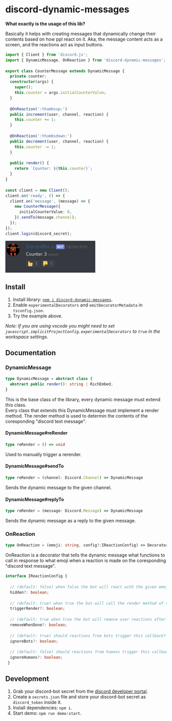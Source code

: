 # discord-dynamic-messages

__What exactly is the usage of this lib?__

Basically it helps with creating messages that dynamically change their contents based on how ppl react on it. Aka, the message content acts as a screen, and the reactions act as input buttons.

```ts
import { Client } from 'discord.js';
import { DynamicMessage, OnReaction } from 'discord-dynamic-messages';

export class CounterMessage extends DynamicMessage {
  private counter;
  constructor(args) {
    super();
    this.counter = args.initialCounterValue;
  }

  @OnReaction(':thumbsup:')
  public increment(user, channel, reaction) {
    this.counter += 1;
  }

  @OnReaction(':thumbsdown:')
  public decrement(user, channel, reaction) {
    this.counter -= 1;
  }

  public render() {
    return `Counter: ${this.counter}`;
  }
}

const client = new Client();
client.on('ready', () => {
  client.on('message', (message) => {
    new CounterMessage({
      initialCounterValue: 0,
    }).sendTo(message.channel);
  });
});
client.login(discord_secret);
```

![](assets/demo.png)

## Install

1. Install library: [`npm i discord-dynamic-messages`](https://www.npmjs.com/package/discord-dynamic-messages).
2. Enable `experimentalDecorators` and `emitDecoratorMetadata` in `tsconfig.json`.
3. Try the example above.

_Note: If you are using vscode you might need to set `javascript.implicitProjectConfig.experimentalDecorators` to `true` in the workspace settings._

## Documentation

### DynamicMessage

```ts
type DynamicMessage = abstract class {
  abstract public render(): string | RichEmbed;
}
```

This is the base class of the library, every dynamic message must extend this class.<br>
Every class that extends this DynamicMessage must implement a render method.
The render method is used to determin the contents of the coresponding "discord text message".

#### DynamicMessage#reRender

```ts
type reRender = () => void
```

Used to manually trigger a rerender.

#### DynamicMessage#sendTo

```ts
type reRender = (channel: Discord.Channel) => DynamicMessage
```

Sends the dynamic message to the given channel.

#### DynamicMessage#replyTo

```ts
type reRender = (message: Discord.Message) => DynamicMessage
```

Sends the dynamic message as a reply to the given message.


### OnReaction

```ts
type OnReaction = (emoji: string, config?:IReactionConfig) => Decorator<(user: Discord.User, channel: Discord.Channel, reaction: Discord.Reaction) => void>
```

OnReaction is a decorator that tells the dynamic message what functions to call in response to what emoji when a reaction is made on the coresponding "discord text message".

```ts
interface IReactionConfig {

  // (default: false) when false the bot will react with the given emoji to show the users what emoji the message will to react to.
  hidden?: boolean;
  
  // (default: true) when true the bot will call the render method of the dynamic message after the reaction callback have executed.
  triggerRender?: boolean;
  
  // (default: true when true the bot will remove user reactions after the callback have executed.
  removeWhenDone?: boolean;
  
  // (default: true) should reactions from bots trigger this callback?
  ignoreBots?: boolean;
  
  // (default: false) should reactions from humans trigger this callback?
  ignoreHumans?: boolean;
 }
```


## Development

1. Grab your discord-bot secret from the [discord developer portal](https://discordapp.com/developers/applications).
2. Create a `secrets.json` file and store your discord-bot secret as `discord_token` inside it.
3. Install dependencies: `npm i`.
4. Start demo: `npm run demo:start`.
